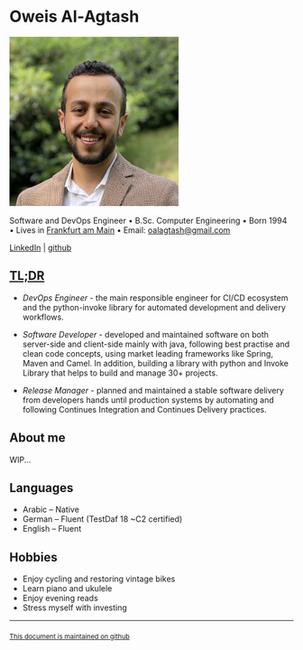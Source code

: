 # Oweis Al-Agtash

[<img src="oweis_pic.jpg" width="300"/>](oweis_pic.jpg)

Software and DevOps Engineer • B.Sc. Computer Engineering • Born 1994 • Lives in [Frankfurt am Main] • Email: [oalagtash@gmail.com]

[LinkedIn] | [github]

## [TL;DR]⠀

- *DevOps Engineer* - the main responsible engineer for CI/CD ecosystem and the python-invoke library for automated development and delivery workflows.

- *Software Developer* - developed and maintained software on both server-side and client-side mainly with java, following best practise and clean code concepts, using market leading frameworks like Spring, Maven and Camel. In addition, building a library with python and Invoke Library that helps to build and manage 30+ projects.

- *Release Manager* - planned and maintained a stable software delivery from developers hands until production systems by automating and following Continues Integration and Continues Delivery practices.

## About me

WIP...

## Languages

- Arabic – Native
- German – Fluent (TestDaf 18 ~C2 certified)
- English – Fluent

## Hobbies

- Enjoy cycling and restoring vintage bikes
- Learn piano and ukulele
- Enjoy evening reads 
- Stress myself with investing

------
<sub>[This document is maintained on github]</sub>

[This document is maintained on github]: https://github.com/oalagtash/CV
[TL;DR]: https://en.wikipedia.org/wiki/Wikipedia:Too_long;_didn%27t_read
[Frankfurt am Main]: https://www.google.com/maps/place/Frankfurt+am+Main/@50.1213475,8.4961381,11z/data=!3m1!4b1!4m5!3m4!1s0x47bd096f477096c5:0x422435029b0c600!8m2!3d50.1109221!4d8.6821267
[oalagtash@gmail.com]: mailto:oalagtash@gmail.com
[LinkedIn]: https://www.linkedin.com/in/oweis-al-agtash-b2010b101/
[github]: https://github.com/oalagtash